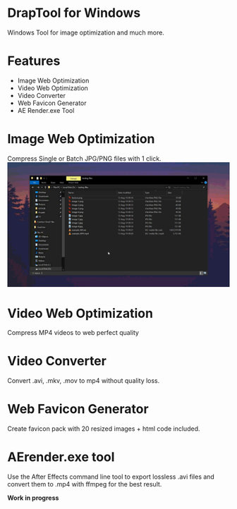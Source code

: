 # DrapTool for Windows

Windows Tool for image optimization and much more.

# Features
- Image Web Optimization
- Video Web Optimization
- Video Converter
- Web Favicon Generator
- AE Render.exe Tool

# Image Web Optimization
Compress Single or Batch JPG/PNG files with 1 click.
![optimization](https://github.com/mariosemes/DrapTool/blob/master/Images/pngexp.gif?raw=true)

# Video Web Optimization
Compress MP4 videos to web perfect quality

# Video Converter
Convert .avi, .mkv, .mov to mp4 without quality loss.

# Web Favicon Generator
Create favicon pack with 20 resized images + html code included.

# AErender.exe tool
Use the After Effects command line tool to export lossless .avi files and convert them to .mp4 with ffmpeg for the best result.

**Work in progress**
